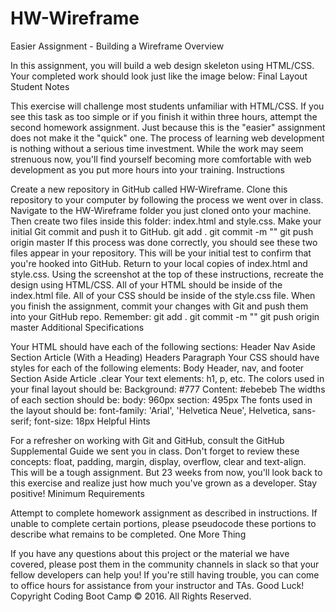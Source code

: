# HW-Wireframe
Easier Assignment - Building a Wireframe
Overview

In this assignment, you will build a web design skeleton using HTML/CSS. Your completed work should look just like the image below:
Final Layout
Student Notes

This exercise will challenge most students unfamiliar with HTML/CSS. If you see this task as too simple or if you finish it within three hours, attempt the second homework assignment.
Just because this is the "easier" assignment does not make it the "quick" one. The process of learning web development is nothing without a serious time investment. While the work may seem strenuous now, you'll find yourself becoming more comfortable with web development as you put more hours into your training.
Instructions

Create a new repository in GitHub called HW-Wireframe.
Clone this repository to your computer by following the process we went over in class.
Navigate to the HW-Wireframe folder you just cloned onto your machine. Then create two files inside this folder: index.html and style.css.
Make your initial Git commit and push it to GitHub.
git add .
git commit -m "<COMMENT>"
git push origin master
If this process was done correctly, you should see these two files appear in your repository. This will be your initial test to confirm that you're hooked into GitHub.
Return to your local copies of index.html and style.css. Using the screenshot at the top of these instructions, recreate the design using HTML/CSS.
All of your HTML should be inside of the index.html file.
All of your CSS should be inside of the style.css file.
When you finish the assignment, commit your changes with Git and push them into your GitHub repo. Remember:
git add .
git commit -m "<COMMENT>"
git push origin master
Additional Specifications

Your HTML should have each of the following sections:
Header
Nav
Aside
Section
Article (With a Heading)
Headers
Paragraph
Your CSS should have styles for each of the following elements:
Body
Header, nav, and footer
Section
Aside
Article
.clear
Your text elements: h1, p, etc.
The colors used in your final layout should be:
Background: #777
Content: #ebebeb
The widths of each section should be:
body: 960px
section: 495px
The fonts used in the layout should be:
font-family: 'Arial', 'Helvetica Neue', Helvetica, sans-serif;
font-size: 18px
Helpful Hints

For a refresher on working with Git and GitHub, consult the GitHub Supplemental Guide we sent you in class.
Don't forget to review these concepts: float, padding, margin, display, overflow, clear and text-align.
This will be a tough assignment. But 23 weeks from now, you'll look back to this exercise and realize just how much you've grown as a developer. Stay positive!
Minimum Requirements

Attempt to complete homework assignment as described in instructions. If unable to complete certain portions, please pseudocode these portions to describe what remains to be completed.
One More Thing

If you have any questions about this project or the material we have covered, please post them in the community channels in slack so that your fellow developers can help you! If you're still having trouble, you can come to office hours for assistance from your instructor and TAs.
Good Luck!
Copyright
Coding Boot Camp :copyright: 2016. All Rights Reserved.
